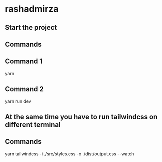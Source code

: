 # rashadmirza
## Start the project
## Commands
## Command 1 
 yarn
## Command 2
 yarn run dev
## At the same time you have to run tailwindcss on different terminal 
## Commands
yarn tailwindcss -i ./src/styles.css -o ./dist/output.css --watch 
